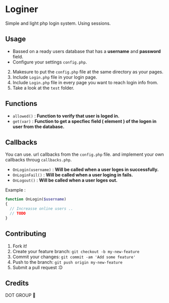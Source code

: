 # Loginer
Simple and light php login system.
Using sessions.

## Usage 
  - Bassed on a ready users database that has a **username** and **password** field.
- Configure your settings `config.php`.
2. Makesure to put the `config.php` file at the same directory as your pages.
3. Include `Login.php` file in your login page.
4. Include `Login.php` file in every page you want to reach login info from.
5. Take a look at the `test` folder.

## Functions 
- `allowed()` : **Function to verify that user is loged in.**
- `get(var)`  : **Function to get a specfiec field ( element ) of the logen in user from the database.**

## Callbacks
You can use. url callbacks from the `config.php` file. and implement your own callbacks throug `callbacks.php`.
- `OnLogin(username)` : **Will be called when a user loges in successfully.**
- `OnLoginFail()`     : **Will be called when a user loging in fails.**
- `OnLogout()`        : **Will be called when a user loges out.**

Example : 
```php
function OnLogin($username)
{
  // Increasse online users .. 
  // TODO
}
```
## Contributing
1. Fork it!
2. Create your feature branch: `git checkout -b my-new-feature`
3. Commit your changes: `git commit -am 'Add some feature'`
4. Push to the branch: `git push origin my-new-feature`
5. Submit a pull request :D

## Credits
DOT GROUP :dancer:
